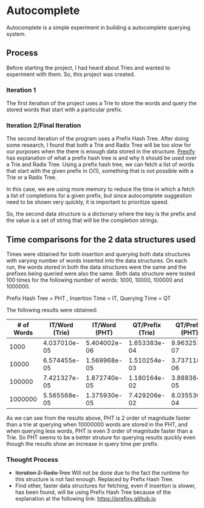 # Autocomplete
Autocomplete is a simple experiment in building a autocomplete querying system.

## Process
Before starting the project, I had heard about Tries and wanted to experiment with them. So, this project was created. 

### Iteration 1
The first iteration of the project uses a Trie to store the words and query the stored words that start with a particular prefix.

### Iteration 2/Final Iteration
The second iteration of the program uses a Prefix Hash Tree. After doing some research, I found that both a Trie and Radix Tree
will be too slow for our purposes when the there is enough data stored in the structure. [Prexify](https://prefixy.github.io) has 
explanation of what a prefix hash tree is and why it should be used over a Trie and Radix Tree. Using a prefix hash tree, we 
can fetch a list of words that start with the given prefix in O(1), something that is not possible with a Trie or a Radix Tree. 

In this case, we are using more memory to reduce the time in which a fetch a list of completions for a given prefix, but 
since autocomplete suggestion need to be shown very quickly, it is important to prioritize speed. 

So, the second data structure is a dictionary where the key is the prefix and the value is a set of string that will be the
completion strings.

## Time comparisons for the 2 data structures used

Times were obtained for both insertion and querying both data structures with varying number of words inserted into the data 
structures. On each run, the words stored in both the data structures were the same and the prefixes being queried were also
the same. Both data structure were tested 100 times for the following number of words: 1000, 10000, 100000 and 1000000.

Prefix Hash Tree = PHT , Insertion Time = IT, Querying Time = QT

The following results were obtained:

| # of Words | IT/Word (Trie) | IT/Word (PHT) | QT/Prefix (Trie) | QT/Prefix (PHT) |
|------------|----------------|---------------|------------------|-----------------|
| 1000       | 4.037010e-05   | 5.404002e-06  | 1.653383e-04     | 9.963251e-07    |
| 10000      | 6.574455e-05   | 1.569968e-05  | 1.510254e-03     | 3.737118e-06    |
| 100000     | 7.421327e-05   | 1.872740e-05  | 1.180164e-02     | 3.888364e-05    |
| 1000000    | 5.565568e-05   | 1.375930e-05  | 7.429206e-02     | 8.035530e-04    |


As we can see from the results above, PHT is 2 order of magnitude faster than a trie at querying when 10000000 words are 
stored in the PHT, and when querying less words, PHT is even 3 order of magnitude faster than a Trie. So PHT seems to be 
a better struture for querying results quickly even though the results show an increase in query time per prefix. 

### Thought Process
- ~~Iteration 2: Radix Tree~~ Will not be done due to the fact the runtime for this structure is not fast enough. Replaced by
Prefix Hash Tree.  
- Find other, faster data structures for fetching, even if insertion is slower, has been found, will be using Prefix Hash Tree
because of the explanation at the following link: https://prefixy.github.io

